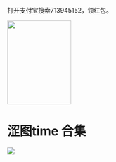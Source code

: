 打开支付宝搜索713945152，领红包。
<p><img src="https://img13.360buyimg.com/ddimg/jfs/t1/217587/27/338/126885/61680a14E578d92b5/399f1b574f8032bf.png" width="145" height="190">
</p>
<h1>涩图time 合集</h1>
<img src="https://img13.360buyimg.com/ddimg/jfs/t1/208784/21/5198/476056/61680141E1d14ddc4/3625e1343d951d1e.jpg" />
